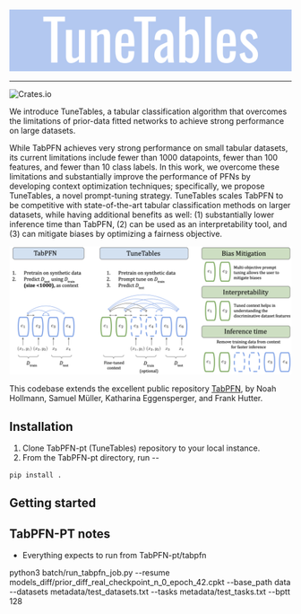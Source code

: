 <br/>
<p align="center"><img src="img/tunetables_logo.png" width=700 /></p>

----
![Crates.io](https://img.shields.io/crates/l/Ap?color=orange)

We introduce TuneTables, a tabular classification algorithm that overcomes the limitations of prior-data fitted networks to achieve strong performance on large datasets.

While TabPFN achieves very strong performance on small tabular datasets, its current limitations include fewer than 1000 datapoints, fewer than 100 features, and fewer than 10 class labels. In this work, we overcome these limitations and substantially improve the performance of PFNs by developing context optimization techniques; specifically, we propose TuneTables, a novel prompt-tuning strategy. TuneTables scales TabPFN to be competitive with state-of-the-art tabular classification methods on larger datasets, while having additional benefits as well: (1) substantially lower inference time than TabPFN, (2) can be used as an interpretability tool, and (3) can mitigate biases by optimizing a fairness objective.

<p align="center"><img src="img/tunetables_overview.png" width=700 /></p>

This codebase extends the excellent public repository [TabPFN]([xxx](https://github.com/automl/tabpfn)), by Noah Hollmann, Samuel Müller, Katharina Eggensperger, and Frank Hutter.

## Installation

1. Clone TabPFN-pt (TuneTables) repository to your local instance.
2. From the TabPFN-pt directory, run --

```bash
pip install . 
```

## Getting started

## TabPFN-PT notes

* Everything expects to run from TabPFN-pt/tabpfn

python3 batch/run_tabpfn_job.py --resume models_diff/prior_diff_real_checkpoint_n_0_epoch_42.cpkt --base_path data --datasets metadata/test_datasets.txt --tasks metadata/test_tasks.txt --bptt 128